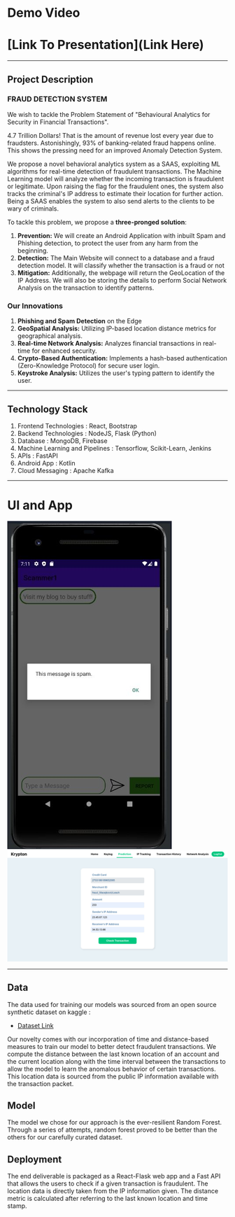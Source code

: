# Demo Video

# [Link To Presentation](Link Here)

***
## Project Description
### **FRAUD DETECTION SYSTEM**
We wish to tackle the Problem Statement of "Behavioural Analytics for Security in Financial Transactions".

4.7 Trillion Dollars! That is the amount of revenue lost every year due to fraudsters. Astonishingly, 93% of banking-related fraud happens online. This shows the pressing need for an improved Anomaly Detection System. 

We propose a novel behavioral analytics system as a SAAS, exploiting ML algorithms for real-time detection of fraudulent transactions. The Machine Learning model will analyze whether the incoming transaction is fraudulent or legitimate. Upon raising the flag for the fraudulent ones, the system also tracks the criminal's IP address to estimate their location for further action. Being a SAAS enables the system to also send alerts to the clients to be wary of  criminals.

To tackle this problem, we propose a **three-pronged solution**: 
1. **Prevention:** We will create an Android Application with inbuilt Spam and Phishing detection, to protect the user from any harm from the beginning. 
2. **Detection:** The Main Website will connect to a database and a fraud detection model. It will classify whether the transaction is a fraud or not 
3. **Mitigation:** Additionally, the webpage will return the GeoLocation of the IP Address. We will also be storing the details to perform Social Network Analysis on the transaction to identify patterns. 

### Our Innovations
1. **Phishing and Spam Detection** on the Edge
2. **GeoSpatial Analysis:** Utilizing IP-based location distance metrics for geographical analysis. 
3. **Real-time Network Analysis:** Analyzes financial transactions in real-time for enhanced security. 
4. **Crypto-Based Authentication:** Implements a hash-based authentication (Zero-Knowledge Protocol) for secure user login. 
5. **Keystroke Analysis:** Utilizes the user's typing pattern to identify the user.

***
## Technology Stack
1. Frontend Technologies : React, Bootstrap 
2. Backend Technologies : NodeJS, Flask (Python) 
3. Database : MongoDB, Firebase 
4. Machine Learning and Pipelines : Tensorflow, Scikit-Learn, Jenkins 
5. APIs : FastAPI
6. Android App : Kotlin
7. Cloud Messaging : Apache Kafka

***
# UI and App
![Image1](https://github.com/Vishwa-docs/Fraud-Detection-System/blob/main/Resources/Spam%20App.jpg)
![Image2](https://github.com/Vishwa-docs/Fraud-Detection-System/blob/main/Resources/WhatsApp%20Image%202024-02-04%20at%2015.19.31.jpeg)

***
## Data

The data used for training our models was sourced from an open source synthetic dataset on kaggle :

- [Dataset Link](https://www.kaggle.com/datasets/kartik2112/fraud-detection/data)

Our novelty comes with our incorporation of time and distance-based measures to train our model to better detect fraudulent transactions. We compute the distance between the last known location of an account and the current location along with the time interval between the transactions to allow the model to learn the anomalous behavior of certain transactions. This location data is sourced from the public IP information available with the transaction packet.

## Model

The model we chose for our approach is the ever-resilient Random Forest. Through a series of attempts, random forest proved to be better than the others for our carefully curated dataset.

## Deployment

The end deliverable is packaged as a React-Flask web app and a Fast API that allows the users to check if a given transaction is fraudulent. The location data is directly taken from the IP information given. The distance metric is calculated after referring to the last known location and time stamp.
